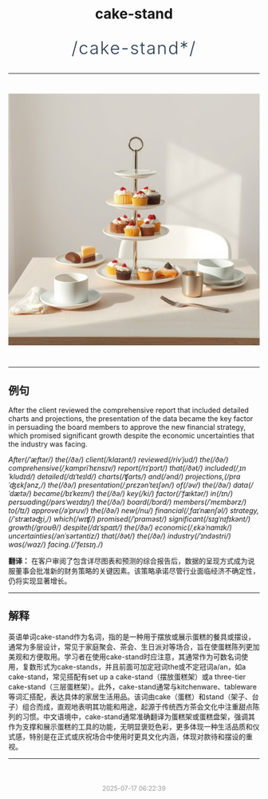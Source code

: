 <div align="center">

# cake-stand

<div style="margin: 30px 0;">
<h1 style="font-size: 2.5em; font-weight: 300; letter-spacing: 2px; margin: 0; color: #2c3e50;">
/cake-stand*/
</h1>
</div>

</div>

---

<div align="center" style="margin: 40px 0;">

![cake-stand](images/cake-stand.png)

</div>

---

## 例句

After the client reviewed the comprehensive report that included detailed charts and projections, the presentation of the data became the key factor in persuading the board members to approve the new financial strategy, which promised significant growth despite the economic uncertainties that the industry was facing.

*After(/ˈæftər/) the(/ðə/) client(/klaɪənt/) reviewed(/rivˈjud/) the(/ðə/) comprehensive(/ˌkɑmpriˈhɛnsɪv/) report(/rɪˈpɔrt/) that(/ðət/) included(/ˌɪnˈkludɪd/) detailed(/dɪˈteɪld/) charts(/ʧɑrts/) and(/ənd/) projections,(/prɑˈʤɛkʃənz,/) the(/ðə/) presentation(/ˌprɛzənˈteɪʃən/) of(/əv/) the(/ðə/) data(/ˈdætə/) became(/bɪˈkeɪm/) the(/ðə/) key(/ki/) factor(/ˈfæktər/) in(/ɪn/) persuading(/pərsˈweɪdɪŋ/) the(/ðə/) board(/bɔrd/) members(/ˈmɛmbərz/) to(/tɪ/) approve(/əˈpruv/) the(/ðə/) new(/nu/) financial(/ˌfaɪˈnænʃəl/) strategy,(/ˈstrætəʤi,/) which(/wɪʧ/) promised(/ˈprɑməst/) significant(/sɪgˈnɪfɪkənt/) growth(/groʊθ/) despite(/dɪˈspaɪt/) the(/ðə/) economic(/ˌɛkəˈnɑmɪk/) uncertainties(/ənˈsərtəntiz/) that(/ðət/) the(/ðə/) industry(/ˈɪndəstri/) was(/wɑz/) facing.(/ˈfeɪsɪŋ./)*

**翻译：** 在客户审阅了包含详尽图表和预测的综合报告后，数据的呈现方式成为说服董事会批准新的财务策略的关键因素。该策略承诺尽管行业面临经济不确定性，仍将实现显著增长。

---

## 解释

英语单词cake-stand作为名词，指的是一种用于摆放或展示蛋糕的餐具或摆设，通常为多层设计，常见于家庭聚会、茶会、生日派对等场合，旨在使蛋糕陈列更加美观和方便取用。学习者在使用cake-stand时应注意，其通常作为可数名词使用，复数形式为cake-stands，并且前面可加定冠词the或不定冠词a/an，如a cake-stand，常见搭配有set up a cake-stand（摆放蛋糕架）或a three-tier cake-stand（三层蛋糕架）。此外，cake-stand通常与kitchenware、tableware等词汇搭配，表达具体的家居生活用品。该词由cake（蛋糕）和stand（架子、台子）组合而成，直观地表明其功能和用途，起源于传统西方茶会文化中注重甜点陈列的习惯。中文语境中，cake-stand通常准确翻译为蛋糕架或蛋糕盘架，强调其作为支撑和展示蛋糕的工具的功能，无明显褒贬色彩，更多体现一种生活品质和仪式感，特别是在正式或庆祝场合中使用时更具文化内涵，体现对款待和摆设的重视。


---

<div align="center" style="margin-top: 50px;">
<small style="color: #999; font-size: 0.9em;">2025-07-17 06:22:39</small>
</div>
